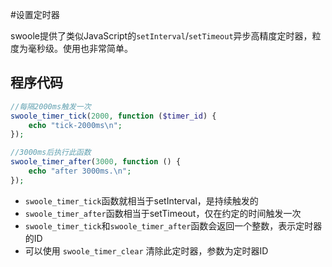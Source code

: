 #设置定时器

swoole提供了类似JavaScript的`setInterval`/`setTimeout`异步高精度定时器，粒度为毫秒级。使用也非常简单。

程序代码
-----
```php
//每隔2000ms触发一次
swoole_timer_tick(2000, function ($timer_id) {
    echo "tick-2000ms\n";
});

//3000ms后执行此函数
swoole_timer_after(3000, function () {
    echo "after 3000ms.\n";
});
```

* `swoole_timer_tick`函数就相当于setInterval，是持续触发的
* `swoole_timer_after`函数相当于setTimeout，仅在约定的时间触发一次
* `swoole_timer_tick`和`swoole_timer_after`函数会返回一个整数，表示定时器的ID
* 可以使用 `swoole_timer_clear` 清除此定时器，参数为定时器ID
